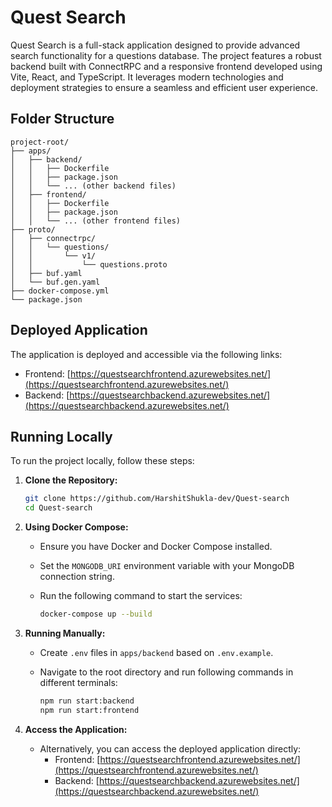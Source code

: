 # Quest Search

Quest Search is a full-stack application designed to provide advanced search functionality for a questions database. The project features a robust backend built with ConnectRPC and a responsive frontend developed using Vite, React, and TypeScript. It leverages modern technologies and deployment strategies to ensure a seamless and efficient user experience.

## Folder Structure

```
project-root/
├── apps/
│   ├── backend/
│   │   ├── Dockerfile
│   │   ├── package.json
│   │   └── ... (other backend files)
│   ├── frontend/
│   │   ├── Dockerfile
│   │   ├── package.json
│   │   └── ... (other frontend files)
├── proto/
│   ├── connectrpc/
│   │   └── questions/
│   │       └── v1/
│   │           └── questions.proto
│   ├── buf.yaml
│   └── buf.gen.yaml
├── docker-compose.yml
└── package.json
```

## Deployed Application

The application is deployed and accessible via the following links:
- Frontend: [https://questsearchfrontend.azurewebsites.net/](https://questsearchfrontend.azurewebsites.net/)
- Backend: [https://questsearchbackend.azurewebsites.net/](https://questsearchbackend.azurewebsites.net/)

## Running Locally

To run the project locally, follow these steps:

1. **Clone the Repository:**

   ```bash
   git clone https://github.com/HarshitShukla-dev/Quest-search
   cd Quest-search
   ```

2. **Using Docker Compose:**

   - Ensure you have Docker and Docker Compose installed.
   - Set the `MONGODB_URI` environment variable with your MongoDB connection string.
   - Run the following command to start the services:

     ```bash
     docker-compose up --build
     ```

3. **Running Manually:**

   - Create `.env` files in `apps/backend` based on `.env.example`.
   - Navigate to the root directory and run following commands in different terminals:

     ```bash
     npm run start:backend
     npm run start:frontend
     ```

4. **Access the Application:**

   - Alternatively, you can access the deployed application directly:
     - Frontend: [https://questsearchfrontend.azurewebsites.net/](https://questsearchfrontend.azurewebsites.net/)
     - Backend: [https://questsearchbackend.azurewebsites.net/](https://questsearchbackend.azurewebsites.net/)
